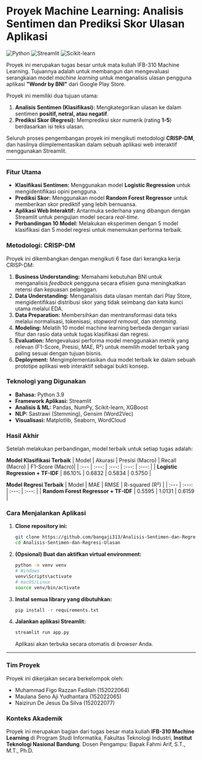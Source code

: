 # Proyek Machine Learning: Analisis Sentimen dan Prediksi Skor Ulasan Aplikasi

![Python](https://img.shields.io/badge/Python-3.9-blue.svg)
![Streamlit](https://img.shields.io/badge/Streamlit-1.35-red.svg)
![Scikit-learn](https://img.shields.io/badge/scikit--learn-1.4-orange.svg)

Proyek ini merupakan tugas besar untuk mata kuliah IFB-310 Machine Learning. Tujuannya adalah untuk membangun dan mengevaluasi serangkaian model *machine learning* untuk menganalisis ulasan pengguna aplikasi **"Wondr by BNI"** dari Google Play Store.

Proyek ini memiliki dua tujuan utama:
1.  **Analisis Sentimen (Klasifikasi):** Mengkategorikan ulasan ke dalam sentimen **positif, netral, atau negatif**.
2.  **Prediksi Skor (Regresi):** Memprediksi skor numerik (rating **1-5**) berdasarkan isi teks ulasan.

Seluruh proses pengembangan proyek ini mengikuti metodologi **CRISP-DM**, dan hasilnya diimplementasikan dalam sebuah aplikasi web interaktif menggunakan Streamlit.

---

### **Fitur Utama**
- **Klasifikasi Sentimen:** Menggunakan model **Logistic Regression** untuk mengidentifikasi opini pengguna.
- **Prediksi Skor:** Menggunakan model **Random Forest Regressor** untuk memberikan skor prediktif yang lebih bernuansa.
- **Aplikasi Web Interaktif:** Antarmuka sederhana yang dibangun dengan Streamlit untuk pengujian model secara *real-time*.
- **Perbandingan 10 Model:** Melakukan eksperimen dengan 5 model klasifikasi dan 5 model regresi untuk menemukan performa terbaik.

### **Metodologi: CRISP-DM**
Proyek ini dikembangkan dengan mengikuti 6 fase dari kerangka kerja CRISP-DM:
1.  **Business Understanding:** Memahami kebutuhan BNI untuk menganalisis *feedback* pengguna secara efisien guna meningkatkan retensi dan kepuasan pelanggan.
2.  **Data Understanding:** Menganalisis data ulasan mentah dari Play Store, mengidentifikasi distribusi skor yang tidak seimbang dan kata kunci utama melalui EDA.
3.  **Data Preparation:** Membersihkan dan mentransformasi data teks melalui normalisasi, tokenisasi, *stopword removal*, dan *stemming*.
4.  **Modeling:** Melatih 10 model machine learning berbeda dengan variasi fitur dan rasio data untuk tugas klasifikasi dan regresi.
5.  **Evaluation:** Mengevaluasi performa model menggunakan metrik yang relevan (F1-Score, Presisi, MAE, R²) untuk memilih model terbaik yang paling sesuai dengan tujuan bisnis.
6.  **Deployment:** Mengimplementasikan dua model terbaik ke dalam sebuah prototipe aplikasi web interaktif sebagai bukti konsep.

### **Teknologi yang Digunakan**
- **Bahasa:** Python 3.9
- **Framework Aplikasi:** Streamlit
- **Analisis & ML:** Pandas, NumPy, Scikit-learn, XGBoost
- **NLP:** Sastrawi (Stemming), Gensim (Word2Vec)
- **Visualisasi:** Matplotlib, Seaborn, WordCloud

### **Hasil Akhir**
Setelah melakukan perbandingan, model terbaik untuk setiap tugas adalah:

**Model Klasifikasi Terbaik**
| Model | Akurasi | Presisi (Macro) | Recall (Macro) | F1-Score (Macro)|
| :--- | :---: | :---: | :---: | :---: |
| **Logistic Regression + TF-IDF** | 86.10% | 0.6832 | 0.5834 | 0.5750 |

**Model Regresi Terbaik**
| Model | MAE | RMSE | R-squared (R²) |
| :--- | :---: | :---: | :---: |
| **Random Forest Regressor + TF-IDF** | 0.5595 | 1.0131 | 0.6159 |

### **Cara Menjalankan Aplikasi**

1.  **Clone repository ini:**
    ```bash
    git clone https://github.com/bangaji313/Analisis-Sentimen-dan-Regresi-Ulasan.git
    cd Analisis-Sentimen-dan-Regresi-Ulasan
    ```

2.  **(Opsional) Buat dan aktifkan virtual environment:**
    ```bash
    python -m venv venv
    # Windows
    venv\Scripts\activate
    # macOS/Linux
    source venv/bin/activate
    ```

3.  **Instal semua library yang dibutuhkan:**
    ```bash
    pip install -r requirements.txt
    ```

4.  **Jalankan aplikasi Streamlit:**
    ```bash
    streamlit run app.py
    ```
    Aplikasi akan terbuka secara otomatis di *browser* Anda.

---

### **Tim Proyek**
Proyek ini dikerjakan secara berkelompok oleh:
- Muhammad Figo Razzan Fadilah (152022064)
- Maulana Seno Aji Yudhantara (152022065)
- Naizirun De Jesus Da Silva (152022077)

### **Konteks Akademik**
Proyek ini merupakan bagian dari tugas besar mata kuliah **IFB-310 Machine Learning** di Program Studi Informatika, Fakultas Teknologi Industri, **Institut Teknologi Nasional Bandung**. Dosen Pengampu: Bapak Fahmi Arif, S.T., M.T., Ph.D.
